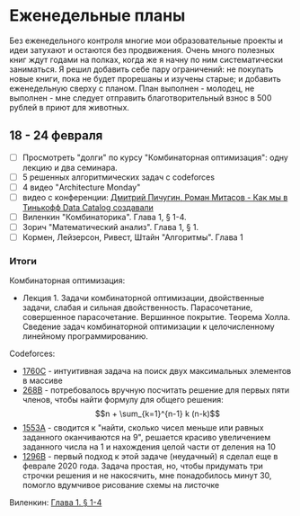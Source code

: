 # Еженедельные планы

Без еженедельного контроля многие мои образовательные проекты и идеи затухают и остаются без продвижения. Очень много полезных книг ждут годами на полках, когда же я начну по ним систематически заниматься. Я решил добавить себе пару ограничений: не покупать новые книги, пока не будет прорешаны и изучены старые; и добавить еженедельную сверху с планом. План выполнен - молодец, не выполнен - мне следует отправить благотворительный взнос в 500 рублей в приют для животных.

## 18 - 24 февраля

- [ ] Просмотреть "долги" по курсу "Комбинаторная оптимизация": одну лекцию и два семинара.
- [ ] 5 решенных алгоритмических задач с codeforces
- [ ] 4 видео "Architecture Monday"
- [ ] видео с конференции: [Дмитрий Пичугин, Роман Митасов - Как мы в Тинькофф Data Catalog создавали](https://www.youtube.com/watch?v=jMATH538qsA&list=PLH-XmS0lSi_zCq4H_OZrXD509X23xwvao&index=92)
- [ ] Виленкин "Комбинаторика". Глава 1, § 1-4.
- [ ] Зорич "Математический анализ". Глава 1, § 1.
- [ ] Кормен, Лейзерсон, Ривест, Штайн "Алгоритмы". Глава 1

### Итоги

Комбинаторная оптимизация:

- Лекция 1. Задачи комбинаторной оптимизации, двойственные задачи, слабая и сильная двойственность. Парасочетание, совершенное парасочетание. Вершинное покрытие. Теорема Холла. Сведение задач комбинаторной оптимизации к целочисленному линейному программированию.

Codeforces:

- [1760C](algorithms/codeforces/1760c.py) - интуитивная задача на поиск двух максимальных элементов в массиве
- [268B](algorithms/codeforces/268b.py) - потребовалось вручную посчитать решение для первых пяти членов, чтобы найти формулу для общего решения: $$n + \sum_{k=1}^{n-1} k  (n-k)$$
- [1553A](algorithms/codeforces/1553a.py) - сводится к "найти, сколько чисел меньше или равных заданного оканчиваются на 9", решается красиво увеличением заданного числа на 1 и нахождения целой части от деления на 10
- [1296B](algorithms/codeforces/1296b.py) - первый подход к этой задаче (неудачный) я сделал еще в феврале 2020 года. Задача простая, но, чтобы придумать три строчки решения и не накосячить, мне понадобилось минут 30, помогло вдумчивое рисование схемы на листочке

Виленкин: [Глава 1. § 1-4](/courses/%D0%92%D0%B8%D0%BB%D0%B5%D0%BD%D0%BA%D0%B8%D0%BD%20%D0%9A%D0%BE%D0%BC%D0%B1%D0%B8%D0%BD%D0%B0%D1%82%D0%BE%D1%80%D0%B8%D0%BA%D0%B0/1.md#L1)

